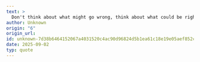 ```yaml
---
text: >
  Don't think about what might go wrong, think about what could be right.
author: Unknown
origin: "6"
origin_url: 
id: unknown-7d38b6464152067a4031520c4ac90d96824d5b1ea61c18e19e05aef852c59a4e
date: 2025-09-02
typ: quote
---
```

